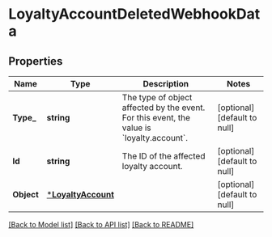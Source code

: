 # LoyaltyAccountDeletedWebhookData

## Properties
Name | Type | Description | Notes
------------ | ------------- | ------------- | -------------
**Type_** | **string** | The type of object affected by the event. For this event, the value is &#x60;loyalty.account&#x60;. | [optional] [default to null]
**Id** | **string** | The ID of the affected loyalty account. | [optional] [default to null]
**Object** | [***LoyaltyAccount**](LoyaltyAccount.md) |  | [optional] [default to null]

[[Back to Model list]](../README.md#documentation-for-models) [[Back to API list]](../README.md#documentation-for-api-endpoints) [[Back to README]](../README.md)

